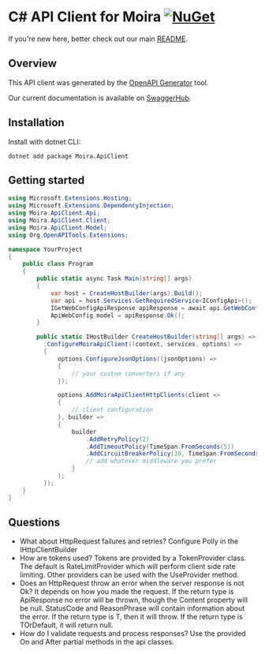 ﻿# C# API Client for Moira [![NuGet](https://img.shields.io/nuget/v/Moira.ApiClient.svg)](https://www.nuget.org/packages/Moira.ApiClient)

If you're new here, better check out our main [README](https://github.com/moira-alert/moira/blob/master/README.md).

## Overview

This API client was generated by the [OpenAPI Generator](https://openapi-generator.tech) tool.

Our current documentation is available on [SwaggerHub](https://app.swaggerhub.com/apis/Moira/moira-alert/master).

## Installation

Install with dotnet CLI:

```text
dotnet add package Moira.ApiClient
```

## Getting started

```csharp
using Microsoft.Extensions.Hosting;
using Microsoft.Extensions.DependencyInjection;
using Moira.ApiClient.Api;
using Moira.ApiClient.Client;
using Moira.ApiClient.Model;
using Org.OpenAPITools.Extensions;

namespace YourProject
{
    public class Program
    {
        public static async Task Main(string[] args)
        {
            var host = CreateHostBuilder(args).Build();
            var api = host.Services.GetRequiredService<IConfigApi>();
            IGetWebConfigApiResponse apiResponse = await api.GetWebConfigAsync("todo");
            ApiWebConfig model = apiResponse.Ok();
        }

        public static IHostBuilder CreateHostBuilder(string[] args) => Host.CreateDefaultBuilder(args)
          .ConfigureMoiraApiClient((context, services, options) =>
          {
              options.ConfigureJsonOptions((jsonOptions) =>
              {
                  // your custom converters if any
              });

              options.AddMoiraApiClientHttpClients(client =>
              {
                  // client configuration
              }, builder =>
              {
                  builder
                      .AddRetryPolicy(2)
                      .AddTimeoutPolicy(TimeSpan.FromSeconds(5))
                      .AddCircuitBreakerPolicy(10, TimeSpan.FromSeconds(30));
                      // add whatever middleware you prefer
                  }
              );
          });
    }
}
```

## Questions

- What about HttpRequest failures and retries?
  Configure Polly in the IHttpClientBuilder
- How are tokens used?
  Tokens are provided by a TokenProvider class. The default is RateLimitProvider which will perform client side rate limiting.
  Other providers can be used with the UseProvider method.
- Does an HttpRequest throw an error when the server response is not Ok?
  It depends on how you made the request. If the return type is ApiResponse<T> no error will be thrown, though the Content property will be null.
  StatusCode and ReasonPhrase will contain information about the error.
  If the return type is T, then it will throw. If the return type is TOrDefault, it will return null.
- How do I validate requests and process responses?
  Use the provided On and After partial methods in the api classes.
